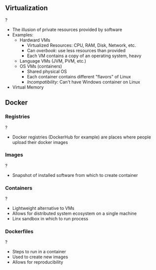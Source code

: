 ## Virtualization
?
- The illusion of private resources provided by software
- Examples:
	- Hardward VMs
		- Virtualized Resources: CPU, RAM, Disk, Network, etc.
		- Can *overbook*: use less resources than provided
		- Each VM contains a copy of an operating system, heavy
	- Language VMs (JVM, PVM, etc.)
	- OS VMs (containers)
		- Shared physical OS
		- Each container contains different "flavors" of Linux
		- *Incompatibility*: Can't have Windows container on Linux
- Virtual Memory

## Docker
### Registries
?
- Docker registries (DockerHub for example) are places where people upload their docker images

### Images
?
- Snapshot of installed software from which to create container 

### Containers
?
- Lightweight alternative to VMs
- Allows for distributed system ecosystem on a single machine
- Linx sandbox in which to run process

### Dockerfiles
?
- Steps to run in a container
- Used to create new images
- Allows for reproducibility